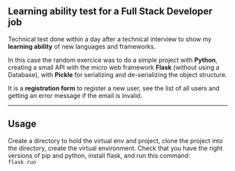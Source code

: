 ## Learning ability test for a Full Stack Developer job
Technical test done within a day after a technical interview to show my **learning ability** of new languages and frameworks.

In this case the random exercice was to do a simple project with **Python**, creating a small API with the micro web framework **Flask** (without using a Database), with **Pickle** for serializing and de-serializing the object structure.  

It is a **registration form** to register a new user, see the list of all users and getting an error message if the email is invalid.

---

## Usage

Create a directory to hold the virtual env and project, clone the project into the directory, create the virtual environment. Check that you have the right versions of pip and python, install flask, and run this command:  
`flask run`